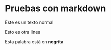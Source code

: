 # Pruebas con markdown

Este es un        texto
normal


Esto es otra linea

Esta palabra está en **negrita**

